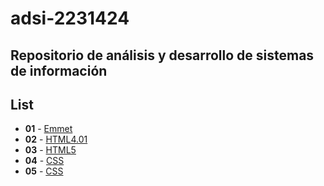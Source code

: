 # adsi-2231424
Repositorio de análisis y desarrollo de sistemas de información
--- 
## List

- **01** - [Emmet](01-Emmet/)
- **02** - [HTML4.01](02-html4.01/)
- **03** - [HTML5](03-HTML5/)
- **04** - [CSS](04-CSS2.1/)
- **05** - [CSS](05-CSS3/)